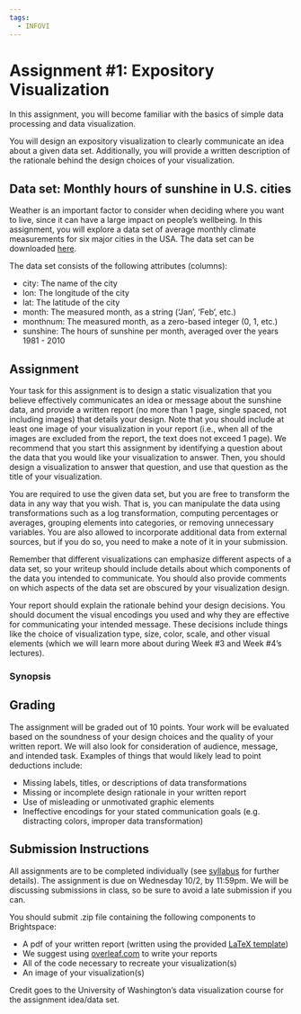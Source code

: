 ```yaml
---
tags:
  - INFOVI
---
```

# Assignment #1: Expository Visualization

In this assignment, you will become familiar with the basics of simple data processing and data visualization. 

You will design an expository visualization to clearly communicate an idea about a given data set. Additionally, you will provide a written description of the rationale behind the design choices of your visualization. 
## Data set: Monthly hours of sunshine in U.S. cities

Weather is an important factor to consider when deciding where you want to live, since it can have a large impact on people’s wellbeing. In this assignment, you will explore a data set of average monthly climate measurements for six major cities in the USA. The data set can be downloaded [here](https://drive.google.com/file/d/1pGlhwFgG2S6zm5DRg-071qMHcXCfoe1z/view?usp=sharing).


The data set consists of the following attributes (columns):

- city: The name of the city
- lon: The longitude of the city
- lat: The latitude of the city
- month: The measured month, as a string (‘Jan’, ‘Feb’, etc.)
- monthnum: The measured month, as a zero-based integer (0, 1, etc.)
- sunshine: The hours of sunshine per month, averaged over the years 1981 - 2010
## Assignment

Your task for this assignment is to design a static visualization that you believe effectively communicates an idea or message about the sunshine data, and provide a written report (no more than 1 page, single spaced, not including images) that details your design. Note that you should include at least one image of your visualization in your report (i.e., when all of the images are excluded from the report, the text does not exceed 1 page). We recommend that you start this assignment by identifying a question about the data that you would like your visualization to answer. Then, you should design a visualization to answer that question, and use that question as the title of your visualization.

You are required to use the given data set, but you are free to transform the data in any way that you wish. That is, you can manipulate the data using transformations such as a log transformation, computing percentages or averages, grouping elements into categories, or removing unnecessary variables. You are also allowed to incorporate additional data from external sources, but if you do so, you need to make a note of it in your submission.

Remember that different visualizations can emphasize different aspects of a data set, so your writeup should include details about which components of the data you intended to communicate. You should also provide comments on which aspects of the data set are obscured by your visualization design.

Your report should explain the rationale behind your design decisions. You should document the visual encodings you used and why they are effective for communicating your intended message. These decisions include things like the choice of visualization type, size, color, scale, and other visual elements (which we will learn more about during Week #3 and Week #4’s lectures).

### Synopsis



## Grading 

The assignment will be graded out of 10 points. Your work will be evaluated based on the soundness of your design choices and the quality of your written report. We will also look for consideration of audience, message, and intended task. Examples of things that would likely lead to point deductions include:

- Missing labels, titles, or descriptions of data transformations
- Missing or incomplete design rationale in your written report
- Use of misleading or unmotivated graphic elements
- Ineffective encodings for your stated communication goals (e.g. distracting colors, improper data transformation)

## Submission Instructions

All assignments are to be completed individually (see [syllabus](https://docs.google.com/document/d/1dGa8Tc1b2M1zC4_Jw411EL2q0kDCXb7pI3OKSXx16qQ/edit?usp=sharing) for further details). The assignment is due on Wednesday 10/2, by 11:59pm. We will be discussing submissions in class, so be sure to avoid a late submission if you can.

You should submit .zip file containing the following components to Brightspace:

- A pdf of your written report (written using the provided [LaTeX template](https://drive.google.com/file/d/1MCfC2c64kTcKo3zzqQqTPxXs4YI75UrC/view?usp=sharing))
- We suggest using [overleaf.com](http://overleaf.com) to write your reports
- All of the code necessary to recreate your visualization(s)
- An image of your visualization(s)

Credit goes to the University of Washington’s data visualization course for the assignment idea/data set.